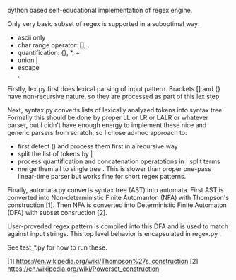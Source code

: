 python based self-educational implementation of regex engine.

Only very basic subset of regex is supported in a suboptimal way:
- ascii only
- char range operator: [], .
- quantification: {}, *, +
- union |
- escape \
.

Firstly, lex.py first does lexical parsing of input pattern.
Brackets [] and {} have non-recursive nature, so they are processed as part of this lex step.

Next, syntax.py converts lists of lexically analyzed tokens into syntax tree.
Formally this should be done by proper LL or LR or LALR or whatever parser, but I didn't have
enough energy to implement these nice and generic parsers from scratch, so I chose ad-hoc approach to:
- first detect () and process them first in a recursive way
- split the list of tokens by |
- process quantification and concatenation operatotions in | split terms
- merge them all to single tree
.
This is slower than proper one-pass linear-time parser but works fine for short regex patterns.

Finally, automata.py converts syntax tree (AST) into automata.
First AST is converted into Non-deterministic Finite Automanton (NFA) with Thompson's construction [1].
Then NFA is converted into Deterministic Finite Automaton (DFA) with subset consruction [2].

User-proveded regex pattern is compiled into this DFA and is used to match against input strings.
This top level behavior is encapsulated in regex.py .

See test_*.py for how to run these.

[1] https://en.wikipedia.org/wiki/Thompson%27s_construction
[2] https://en.wikipedia.org/wiki/Powerset_construction